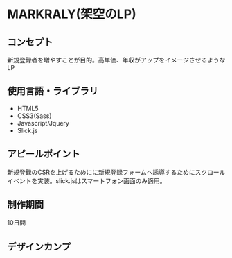    <h1>MARKRALY(架空のLP)</h1>
    <h2>コンセプト</h2>
    <p>新規登録者を増やすことが目的。高単価、年収がアップをイメージさせるようなLP</p>
    <h2>使用言語・ライブラリ</h2>
    <ul>
        <li>HTML5</li>
        <li>CSS3(Sass)</li>
        <li>Javascript/Jquery</li>
        <li>Slick.js</li>
    </ul>
    <h2>アピールポイント</h2>
    <p>新規登録のCSRを上げるためにに新規登録フォームへ誘導するためにスクロールイベントを実装。slick.jsはスマートフォン画面のみ適用。</p>
    <h2>制作期間</h2>
    <p>10日間</p>
    <h2>デザインカンプ</h2>
    <p></p>
